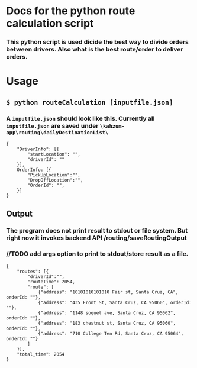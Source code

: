 # Docs for the python route calculation script
### This python script is used dicide the best way to divide orders between drivers. Also what is the best route/order to deliver orders.
# Usage 
## `$ python routeCalculation [inputfile.json]`

### A `inputfile.json` should look like this. Currently all `inputfile.json` are saved under `\kahzum-app\routing\dailyDestinationList\`
```
{
    "DriverInfo": [{
        "startLocation": "",
        "driverId": ""
    }],
    OrderInfo: [{
        "PickUpLocation":"",
        "DropOffLocation":"",
        "OrderId": "",
    }]
}
```
## Output

### The program does not print result to stdout or file system. But right now it invokes backend API /routing/saveRoutingOutput

### //TODO add args option to print to stdout/store result as a file.

```
{
    "routes": [{
        "driverId":"",
        "routeTime": 2054,
        "route": [
            {"address": "10101010101010 Fair st, Santa Cruz, CA", orderId: ""},
            {"address": "435 Front St, Santa Cruz, CA 95060", orderId: ""}, 
            {"address": "1148 soquel ave, Santa Cruz, CA 95062", orderId: ""},
            {"address": "183 chestnut st, Santa Cruz, CA 95060", orderId: ""},
            {"address": "710 College Ten Rd, Santa Cruz, CA 95064", orderId: ""}
        ]
    }], 
    "total_time": 2054
}
```